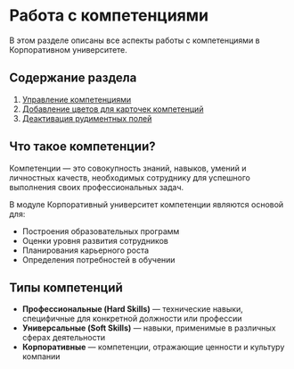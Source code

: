 # Работа с компетенциями

В этом разделе описаны все аспекты работы с компетенциями в Корпоративном университете.

## Содержание раздела

1. [Управление компетенциями](management.md)
2. [Добавление цветов для карточек компетенций](colors.md)
3. [Деактивация рудиментных полей](deactivate-fields.md)

## Что такое компетенции?

Компетенции — это совокупность знаний, навыков, умений и личностных качеств, необходимых сотруднику для успешного выполнения своих профессиональных задач.

В модуле Корпоративный университет компетенции являются основой для:
- Построения образовательных программ
- Оценки уровня развития сотрудников
- Планирования карьерного роста
- Определения потребностей в обучении

## Типы компетенций

- **Профессиональные (Hard Skills)** — технические навыки, специфичные для конкретной должности или профессии
- **Универсальные (Soft Skills)** — навыки, применимые в различных сферах деятельности
- **Корпоративные** — компетенции, отражающие ценности и культуру компании 